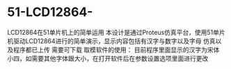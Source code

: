 # 51-LCD12864-
LCD12864在51单片机上的简单运用
本设计是通过Proteus仿真平台，使用51单片机驱动LCD12864进行的简单演示，显示内容包括有汉字与数字以及字母
仿真以及程序都已上传 需要可下载
取模软件的使用：
  目前程序里面显示的汉字为宋体 小四，如需要其他字体跟大小，在打开软件后在参数设置选项里面进行更改
